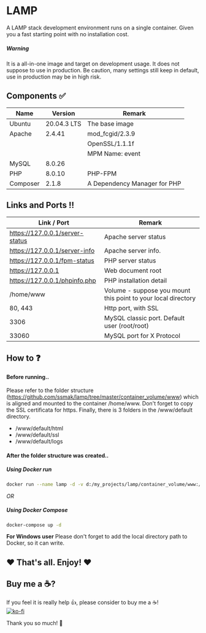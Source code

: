 # LAMP

A LAMP stack development environment runs on a single container.
Given you a fast starting point with no installation cost.

##### Warning
It is a all-in-one image and target on development usage. It does not suppose to use in production. Be caution, many settings still keep in default, use in production may be in high risk.

## Components :white_check_mark:
| Name | Version | Remark |
| ---- | ------- | ------ |
| Ubuntu | 20.04.3 LTS | The base image |
| Apache | 2.4.41 | mod_fcgid/2.3.9 |
| | | OpenSSL/1.1.1f |
| | | MPM Name: event |
| MySQL | 8.0.26 | |
| PHP | 8.0.10 | PHP-FPM |
| Composer | 2.1.8 | A Dependency Manager for PHP |

## Links and Ports :bangbang:
| Link / Port | Remark |
| ---- | ------ |
| https://127.0.0.1/server-status | Apache server status |
| https://127.0.0.1/server-info | Apache server info. |
| https://127.0.0.1/fpm-status | PHP server status |
| https://127.0.0.1 | Web document root |
| https://127.0.0.1/phpinfo.php | PHP installation detail |
| /home/www | Volume - suppose you mount this point to your local directory | 
| 80, 443 | Http port, with SSL |
| 3306 | MySQL classic port. Default user (root/root) |
| 33060 | MySQL port for X Protocol |

## How to :question:
#### Before running..
Please refer to the folder structure (https://github.com/ssmak/lamp/tree/master/container_volume/www) which is aligned and mounted to the container /home/www. Don't forget to copy the SSL certificata for https.
Finally, there is 3 folders in the /www/default directory.
- /www/default/html
- /www/default/ssl
- /www/default/logs

#### After the folder structure was created..
##### Using Docker run
``` bash
docker run --name lamp -d -v d:/my_projects/lamp/container_volume/www:/home/www -p 80:80 -p 443:443 -p 3306:3306 -p 33060:33060 ssmak/lamp:0.0.1
```
_OR_
##### Using Docker Compose
``` bash
docker-compose up -d
```

__For Windows user__
Please don't forget to add the local directory path to Docker, so it can write.

## :heart: That's all. Enjoy! :heart:

## Buy me a :coffee:?
If you feel it is really help :+1:, please consider to buy me a :coffee:!<br />
[![ko-fi](https://ko-fi.com/img/githubbutton_sm.svg)](https://ko-fi.com/T6T165VJF)


Thank you so much! :facepunch: